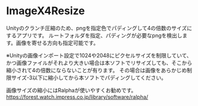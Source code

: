# ImageX4Resize
Unityのクランチ圧縮のため、pngを指定色でパディングして4の倍数のサイズにするアプリです。
ルートフォルダを指定、パディングが必要なpngを検出します。画像を寄せる方向も指定可能です。

※Unityの画像インポート設定で1024や2048にピクセルサイズを制限していて、
かつ画像ファイルがそれより大きい場合は本ソフトでリサイズしても、そこから縮小されて4の倍数にならないことが有ります。
その場合は画像をあらかじめ制限サイズ-3以下に縮小してから本ソフトでパディングしてください。

画像サイズの縮小にはRalphaが使いやすくお勧めです。
https://forest.watch.impress.co.jp/library/software/ralpha/
